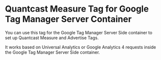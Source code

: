# Quantcast Measure Tag for Google Tag Manager Server Container

You can use this tag for the Google Tag Manager Server Side container to set up Quantcast Measure and Advertise Tags.

It works based on Universal Analytics or Google Analytics 4 requests inside the Google Tag Manager Server Side container.

